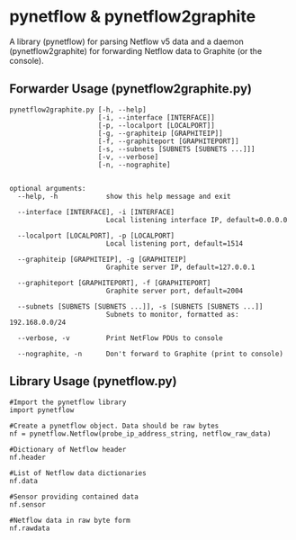 # pynetflow & pynetflow2graphite
A library (pynetflow) for parsing Netflow v5 data and a daemon (pynetflow2graphite) for forwarding Netflow data to Graphite (or the console).

## Forwarder Usage (pynetflow2graphite.py)
    pynetflow2graphite.py [-h, --help]
                          [-i, --interface [INTERFACE]]
                          [-p, --localport [LOCALPORT]]
                          [-g, --graphiteip [GRAPHITEIP]]
                          [-f, --graphiteport [GRAPHITEPORT]]
                          [-s, --subnets [SUBNETS [SUBNETS ...]]]
                          [-v, --verbose]
                          [-n, --nographite]


    optional arguments:
      --help, -h            show this help message and exit
      
      --interface [INTERFACE], -i [INTERFACE]
                            Local listening interface IP, default=0.0.0.0
                            
      --localport [LOCALPORT], -p [LOCALPORT]
                            Local listening port, default=1514
                            
      --graphiteip [GRAPHITEIP], -g [GRAPHITEIP]
                            Graphite server IP, default=127.0.0.1
                            
      --graphiteport [GRAPHITEPORT], -f [GRAPHITEPORT]
                            Graphite server port, default=2004
                            
      --subnets [SUBNETS [SUBNETS ...]], -s [SUBNETS [SUBNETS ...]]
                            Subnets to monitor, formatted as: 192.168.0.0/24
                            
      --verbose, -v         Print NetFlow PDUs to console
      
      --nographite, -n      Don't forward to Graphite (print to console)

## Library Usage (pynetflow.py)
    #Import the pynetflow library
    import pynetflow 
    
    #Create a pynetflow object. Data should be raw bytes
    nf = pynetflow.Netflow(probe_ip_address_string, netflow_raw_data) 
    
    #Dictionary of Netflow header
    nf.header
    
    #List of Netflow data dictionaries
    nf.data 
    
    #Sensor providing contained data
    nf.sensor 
    
    #Netflow data in raw byte form
    nf.rawdata 
    
    
    
    
